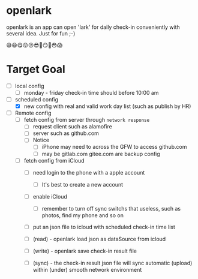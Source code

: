 # openlark

openlark is an app can open 'lark' for daily check-in conveniently with several idea. Just for fun  ;-)

😅😆😋😝😜😎🤡😏🤔😳😱





# Target Goal

* [ ] local config
  * [ ] monday - friday check-in time should before 10:00 am
* [ ] scheduled config
  * [x] new config with real and valid work day list (such as publish by HR)

* [ ] Remote config
  * [ ] fetch config from server through `network response`
    * [ ] request client such as alamofire
    * [ ] server such as github.com
    * [ ] Notice
      * [ ] iPhone may need to across the GFW to access  github.com
      * [ ] may be gitlab.com gitee.com are backup config
  * [ ] fetch config from iCloud
    * [ ] need login to the phone with a apple account
      * [ ] It's best to create a new account
    * [ ] enable iCloud
      * [ ] remember to turn off  sync switchs that useless, such as photos, find my phone and so on
    * [ ] put an json file to icloud with scheduled check-in time list
    * [ ] (read) - openlark load json as dataSource from icloud
    * [ ] (write) - openlark save check-in result file
    * [ ] (sync) - the check-in result json file  will sync automatic (upload) within (under) smooth network environment

